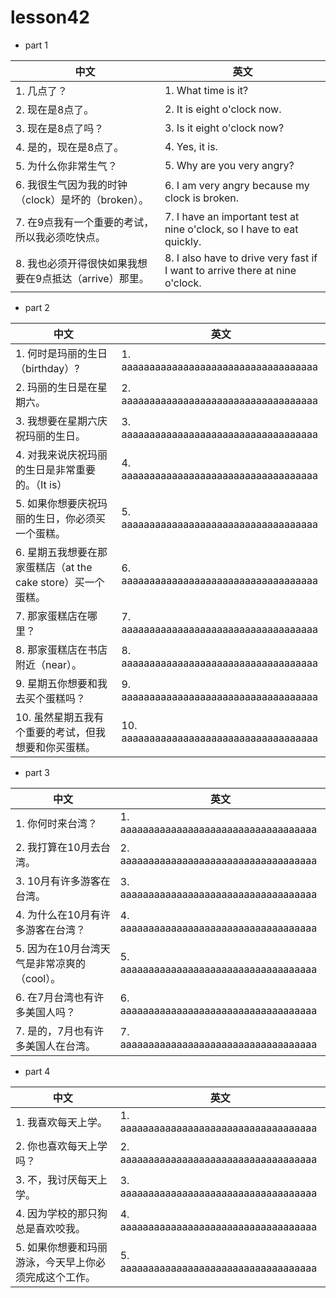 
# lesson42

- part 1

| 中文                                                   | 英文                                                                         |
| ------------------------------------------------------ | ---------------------------------------------------------------------------- |
| 1. 几点了？                                            | 1. What time is it?                                                          |
| 2. 现在是8点了。                                       | 2. It is eight o'clock now.                                                  |
| 3. 现在是8点了吗？                                     | 3. Is it eight o'clock now?                                                  |
| 4. 是的，现在是8点了。                                 | 4. Yes, it is.                                                               |
| 5. 为什么你非常生气？                                  | 5. Why are you very angry?                                                   |
| 6. 我很生气因为我的时钟（clock）是坏的（broken）。     | 6. I am very angry because my clock is broken.                               |
| 7. 在9点我有一个重要的考试，所以我必须吃快点。         | 7. I have an important test at nine o'clock, so I have to eat quickly.       |
| 8. 我也必须开得很快如果我想要在9点抵达（arrive）那里。 | 8. I also have to drive very fast if I want to arrive there at nine o'clock. |

- part 2

| 中文                                                         | 英文                                    |
| ------------------------------------------------------------ | --------------------------------------- |
| 1. 何时是玛丽的生日（birthday）?                             | 1. aaaaaaaaaaaaaaaaaaaaaaaaaaaaaaaaaaa  |
| 2. 玛丽的生日是在星期六。                                    | 2. aaaaaaaaaaaaaaaaaaaaaaaaaaaaaaaaaaa  |
| 3. 我想要在星期六庆祝玛丽的生日。                            | 3. aaaaaaaaaaaaaaaaaaaaaaaaaaaaaaaaaaa  |
| 4. 对我来说庆祝玛丽的生日是非常重要的。（It is）             | 4. aaaaaaaaaaaaaaaaaaaaaaaaaaaaaaaaaaa  |
| 5. 如果你想要庆祝玛丽的生日，你必须买一个蛋糕。              | 5. aaaaaaaaaaaaaaaaaaaaaaaaaaaaaaaaaaa  |
| 6. 星期五我想要在那家蛋糕店（at the cake store）买一个蛋糕。 | 6. aaaaaaaaaaaaaaaaaaaaaaaaaaaaaaaaaaa  |
| 7. 那家蛋糕店在哪里？                                        | 7. aaaaaaaaaaaaaaaaaaaaaaaaaaaaaaaaaaa  |
| 8. 那家蛋糕店在书店附近（near）。                            | 8. aaaaaaaaaaaaaaaaaaaaaaaaaaaaaaaaaaa  |
| 9. 星期五你想要和我去买个蛋糕吗？                            | 9. aaaaaaaaaaaaaaaaaaaaaaaaaaaaaaaaaaa  |
| 10. 虽然星期五我有个重要的考试，但我想要和你买蛋糕。         | 10. aaaaaaaaaaaaaaaaaaaaaaaaaaaaaaaaaaa |


- part 3

| 中文                                        | 英文                                   |
| ------------------------------------------- | -------------------------------------- |
| 1. 你何时来台湾？                           | 1. aaaaaaaaaaaaaaaaaaaaaaaaaaaaaaaaaaa |
| 2. 我打算在10月去台湾。                     | 2. aaaaaaaaaaaaaaaaaaaaaaaaaaaaaaaaaaa |
| 3. 10月有许多游客在台湾。                   | 3. aaaaaaaaaaaaaaaaaaaaaaaaaaaaaaaaaaa |
| 4. 为什么在10月有许多游客在台湾？           | 4. aaaaaaaaaaaaaaaaaaaaaaaaaaaaaaaaaaa |
| 5. 因为在10月台湾天气是非常凉爽的（cool）。 | 5. aaaaaaaaaaaaaaaaaaaaaaaaaaaaaaaaaaa |
| 6. 在7月台湾也有许多美国人吗？              | 6. aaaaaaaaaaaaaaaaaaaaaaaaaaaaaaaaaaa |
| 7. 是的，7月也有许多美国人在台湾。          | 7. aaaaaaaaaaaaaaaaaaaaaaaaaaaaaaaaaaa |

- part 4

| 中文                                                  | 英文                                   |
| ----------------------------------------------------- | -------------------------------------- |
| 1. 我喜欢每天上学。                                   | 1. aaaaaaaaaaaaaaaaaaaaaaaaaaaaaaaaaaa |
| 2. 你也喜欢每天上学吗？                               | 2. aaaaaaaaaaaaaaaaaaaaaaaaaaaaaaaaaaa |
| 3. 不，我讨厌每天上学。                               | 3. aaaaaaaaaaaaaaaaaaaaaaaaaaaaaaaaaaa |
| 4. 因为学校的那只狗总是喜欢咬我。                     | 4. aaaaaaaaaaaaaaaaaaaaaaaaaaaaaaaaaaa |
| 5. 如果你想要和玛丽游泳，今天早上你必须完成这个工作。 | 5. aaaaaaaaaaaaaaaaaaaaaaaaaaaaaaaaaaa |